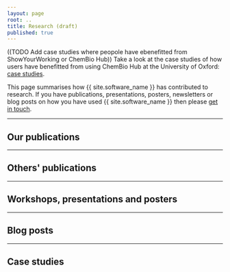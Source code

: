 ```yaml
---
layout: page
root: ..
title: Research (draft)
published: true
---
```


((TODO Add case studies where peopole have ebenefitted from ShowYourWorking or ChemBio Hub))
Take a look at the case studies of how users have benefitted from using ChemBio Hub at the University of Oxford: [case studies](https://chembiohub.ox.ac.uk/casestudies/).

This page summarises how {{ site.software_name }} has contributed to
research. If you have publications, presentations, posters,
newsletters or blog posts on how you have used 
{{ site.software_name }} then please 
[get in touch](../project/HelpAndSupport.html).

---

## Our publications

---

## Others' publications

---

## Workshops, presentations and posters

---

## Blog posts

---

## Case studies
